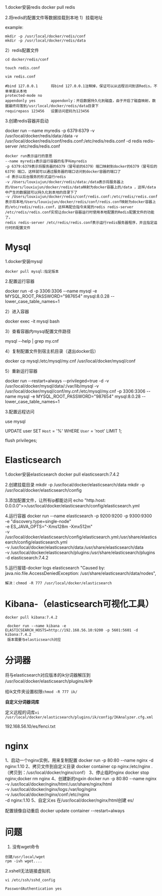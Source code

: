 1.docker安装redis
    docker pull redis


2.将redis的配置文件等数据挂载到本地
1）挂载地址

example:

    mkdir -p /usr/local/docker/redis/conf
    mkdir -p /usr/local/docker/redis/data

2）redis配置文件

    cd docker/redis/conf

    touch redis.conf

    vim redis.conf

    #bind 127.0.0.1      将bind 127.0.0.1注释掉，保证可以从远程访问到该Redis，不单单是从本地
    protected-mode no
    appendonly yes       appendonly：开启数据持久化到磁盘，由于开启了磁盘映射，数据最终将落到/usr/local/docker/redis/data目录下
    requirepass 123456   设置访问密码为123456

3.创建redis容器并启动

docker run --name myredis -p 6379:6379 -v /usr/local/docker/redis/data:/data -v /usr/local/docker/redis/conf/redis.conf:/etc/redis/redis.conf -d redis redis-server /etc/redis/redis.conf

    docker run表示运行的意思
    --name myredis表示运行容器的名字叫myredis
    -p 6379:6379表示将服务器的6379（冒号前的6379）端口映射到docker的6379（冒号后的6379）端口，这样就可以通过服务器的端口访问到docker容器的端口了
    -d 表示以后台服务的形式运行redis
    -v /Users/louxiujun/docker/redis/data:/data表示将服务器上的/Users/louxiujun/docker/redis/data映射为docker容器上的/data ，这样/data中产生的数据就可以持久化到本地的目录下了
    -v /Users/louxiujun/docker/redis/conf/redis.conf:/etc/redis/redis.conf表示将本地/Users/louxiujun/docker/redis/conf/redis.conf映射为docker容器上的/etc/redis/redis.conf，这样再配合指令末尾的redis redis-server /etc/redis/redis.conf实现让docker容器运行时使用本地配置的Redis配置文件的功能了。
    redis redis-server /etc/redis/redis.conf表示运行redis服务器程序，并且指定运行时的配置文件


# Mysql
1.docker安装mysql

    docker pull mysql:指定版本

2.配置运行容器

docker run -d -p 3306:3306 --name mysql -e MYSQL_ROOT_PASSWORD="987654" mysql:8.0.28 --lower_case_table_names=1


2）进入容器

docker exec -it mysql bash

3）查看容器内mysql配置文件路径

mysql --help | grep my.cnf

4）复制配置文件到宿主机目录（退出docker后）

docker cp mysql:/etc/mysql/my.cnf /usr/local/docker/mysql/conf

5）重新运行容器

docker run --restart=always --privileged=true -d -v /usr/local/docker/mysql/data/:/var/lib/mysql -v /usr/local/docker/mysql/conf/my.cnf:/etc/mysql/my.cnf -p 3306:3306 --name mysql -e MYSQL_ROOT_PASSWORD="987654" mysql:8.0.28 --lower_case_table_names=1

3.配置远程访问

use mysql

UPDATE user SET `Host` = '%' WHERE `User` = 'root' LIMIT 1;

flush privileges;


# Elasticsearch
1.docker安装elasticsearch
    docker pull elasticsearch:7.4.2

2.创建挂载目录
    mkdir -p /usr/local/docker/elasticsearch/data
    mkdir -p /usr/local/docker/elasticsearch/config

3.添加配置文件，让所有ip都能访问
    echo "http.host: 0.0.0.0">>/usr/local/docker/elasticsearch/config/elasticsearch.yml

4.运行容器
    docker run --name elasticsearch -p 9200:9200 -p 9300:9300 \
        -e "discovery.type=single-node" \
        -e ES_JAVA_OPTS="-Xms128m -Xmx512m" \
        -v /usr/local/docker/elasticsearch/config/elasticsearch.yml:/usr/share/elasticsearch/config/elasticsearch.yml \
        -v /usr/local/docker/elasticsearch/data:/usr/share/elasticsearch/data \
        -v /usr/local/docker/elasticsearch/plugins:/usr/share/elasticsearch/plugins \
        -d elasticsearch:7.4.2

5.运行报错-docker logs elasticsearch
    "Caused by: java.nio.file.AccessDeniedException: /usr/share/elasticsearch/data/nodes",

    解决：chmod -R 777 /usr/local/docker/elasticsearch

# Kibana-（elasticsearch可视化工具）
    
    docker pull kibana:7.4.2

     docker run --name kibana -e ELASTICSEARCH_HOSTS=http://192.168.56.10:9200 -p 5601:5601 -d kibana:7.4.2
     版本需要与elasticsearch对应

# 分词器

将与elasticsearch对应版本的ik分词器解压到 /usr/local/docker/elasticsearch/plugins/ik中

给ik文件夹设置权限`chmod -R 777 ik/`

**自定义分词器词库**

定义远程的词库`vi /usr/local/docker/elasticsearch/plugins/ik/config/IKAnalyzer.cfg.xml` 

<entry key="remote_ext_dict">192.168.56.10/es/fenci.txt</entry>

# nginx
1、启动一个nginx实例，用来复制配置
    docker run -p 80:80 --name nginx -d nginx:1.10
2、拷贝文件到自定义目录
    docker container cp nginx:/etc/nginx . （拷贝到：/usr/local/docker/nginx/conf）
3、停止临时nginx
    docker stop nginx;docker rm nginx
4、创建新的ngxin
    docker run -p 80:80 --name nginx \
    -v /usr/local/docker/nginx/html:/usr/share/nginx/html \
    -v /usr/local/docker/nginx/logs:/var/log/nginx \
    -v /usr/local/docker/nginx/conf:/etc/nginx \
    -d nginx:1.10
5、自定义es
    在/usr/local/docker/nginx/html创建 es/ 
 


配置镜像自动重启
    docker update container --restart=always


# 问题

1. 没有wget命令
```
创建/usr/local/wget
rpm -ivh wget....
```

2.xshell无法链接虚拟机
```
vi /etc/ssh/sshd_config

PasswordAuthentication yes
```